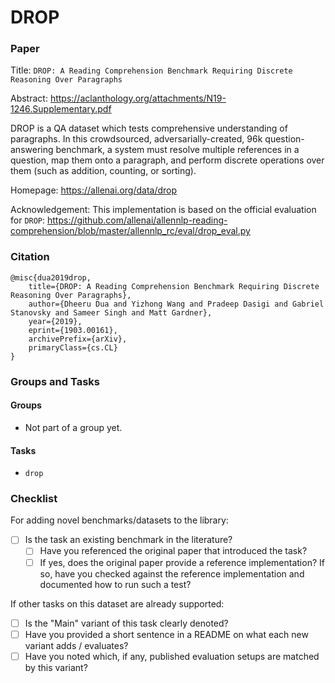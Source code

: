 # DROP

### Paper

Title: `DROP: A Reading Comprehension Benchmark Requiring Discrete Reasoning Over Paragraphs`

Abstract: https://aclanthology.org/attachments/N19-1246.Supplementary.pdf

DROP is a QA dataset which tests comprehensive understanding of paragraphs. In
this crowdsourced, adversarially-created, 96k question-answering benchmark, a
system must resolve multiple references in a question, map them onto a paragraph,
and perform discrete operations over them (such as addition, counting, or sorting).

Homepage: https://allenai.org/data/drop

Acknowledgement: This implementation is based on the official evaluation for `DROP`:
https://github.com/allenai/allennlp-reading-comprehension/blob/master/allennlp_rc/eval/drop_eval.py

### Citation

```
@misc{dua2019drop,
    title={DROP: A Reading Comprehension Benchmark Requiring Discrete Reasoning Over Paragraphs},
    author={Dheeru Dua and Yizhong Wang and Pradeep Dasigi and Gabriel Stanovsky and Sameer Singh and Matt Gardner},
    year={2019},
    eprint={1903.00161},
    archivePrefix={arXiv},
    primaryClass={cs.CL}
}
```

### Groups and Tasks

#### Groups

* Not part of a group yet.

#### Tasks

* `drop`

### Checklist

For adding novel benchmarks/datasets to the library:

* [ ] Is the task an existing benchmark in the literature?
    * [ ] Have you referenced the original paper that introduced the task?
    * [ ] If yes, does the original paper provide a reference implementation? If so, have you checked against the reference implementation and documented how to run such a test?

If other tasks on this dataset are already supported:

* [ ] Is the "Main" variant of this task clearly denoted?
* [ ] Have you provided a short sentence in a README on what each new variant adds / evaluates?
* [ ] Have you noted which, if any, published evaluation setups are matched by this variant?
